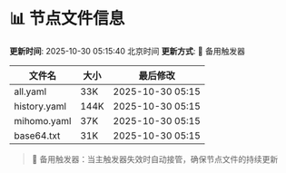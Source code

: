 # 📊 节点文件信息

**更新时间**: 2025-10-30 05:15:40 北京时间
**更新方式**: 🔄 备用触发器

| 文件名 | 大小 | 最后修改 |
|--------|------|----------|
| all.yaml | 33K | 2025-10-30 05:15 |
| history.yaml | 144K | 2025-10-30 05:15 |
| mihomo.yaml | 37K | 2025-10-30 05:15 |
| base64.txt | 31K | 2025-10-30 05:15 |

> 🔄 备用触发器：当主触发器失效时自动接管，确保节点文件的持续更新
